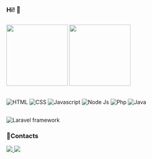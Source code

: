 ### Hi! 👋

##

<div>
 <img height="160em" src="http://github-profile-summary-cards.vercel.app/api/cards/stats?username=Pablodomingos&theme=github_dark"/>
 <img height="160em" src="http://github-profile-summary-cards.vercel.app/api/cards/profile-details?username=Pablodomingos&theme=github_dark"/>
</div>

##
 
<div>
 <img align="center" alt="HTML" src="https://img.shields.io/badge/HTML5-E34F26?style=for-the-badge&logo=html5&logoColor=white"/>
 <img align="center" alt="CSS" src="https://img.shields.io/badge/CSS3-1572B6?style=for-the-badge&logo=css3&logoColor=white"/>
 <img align="center" alt="Javascript" src="https://img.shields.io/badge/JavaScript-F7DF1E?style=for-the-badge&logo=javascript&logoColor=black"/>
 <img align="center" alt="Node Js" src="https://img.shields.io/badge/Node.js-43853D?style=for-the-badge&logo=node.js&logoColor=white"/>
 <img align="center" alt="Php" src="https://img.shields.io/badge/PHP-777BB4?style=for-the-badge&logo=php&logoColor=white"/>
 <img align="center" alt="Java" src="https://img.shields.io/badge/Java-ED8B00?style=for-the-badge&logo=openjdk&logoColor=white"/>
</div>
  
##

<div>
 <img alt="Laravel framework" src="https://img.shields.io/badge/Laravel-FF2D20?style=for-the-badge&logo=laravel&logoColor=white" />
</div>

<div>
  <h3>📨Contacts</h3>
  <a href="https://www.linkedin.com/in/pablo-domingos-5516b01b6/" target="_blank">
   <img src="https://img.shields.io/badge/LinkedIn-0077B5?style=for-the-badge&logo=linkedin&logoColor=white" target="_blank">
 </a> 
  <a href="https://mail.google.com/mail/u/0/?pli=1#inbox?compose=DmwnWstptZstnVnZPmMpNtHZQgKGnrHdKjVRmkGScqRNcmHTMSgSlhdnKCZQcntsQPCnbNFWRdsb" target="_blank">
   <img src="https://img.shields.io/badge/Gmail-D14836?style=for-the-badge&logo=gmail&logoColor=white" target="_blank">
 </a>
</div>

